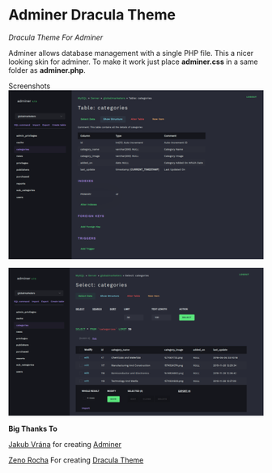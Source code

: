 
# Adminer Dracula Theme
*Dracula Theme For Adminer*

Adminer allows database management with a single PHP file. This a nicer looking skin for adminer. To make it work just place **adminer.css** in a same folder as **adminer.php**.

Screenshots
![enter image description here](https://raw.githubusercontent.com/KhizarWeb/adminer-dracula-theme/master/screenshots/1.png)

![enter image description here](https://raw.githubusercontent.com/KhizarWeb/adminer-dracula-theme/master/screenshots/2.png)

**Big Thanks To**

[Jakub Vrána](https://www.vrana.cz/) for creating [Adminer](https://www.adminer.org/)

[Zeno Rocha](https://zenorocha.com/) For creating [Dracula Theme](https://draculatheme.com/)
